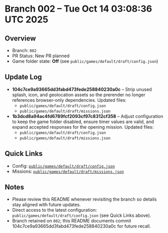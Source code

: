 # Branch 002 – Tue Oct 14 03:08:36 UTC 2025

## Overview
- Branch: `002`
- PR Status: New PR planned
- Game folder state: **Off** (see `public/games/default/draft/config.json`)

## Update Log
- **104c7ce9a93665dd3fabd473fede258840230a0c** – Strip unused splash, icon, and geolocation assets so the prerender no longer references browser-only dependencies. Updated files:
  - `public/games/default/draft/config.json`
  - `public/games/default/draft/missions.json`
- **1b3dcd8a94ac4fd6789fcf2093cf97c8312cf358** – Adjust configuration to keep the game folder disabled, ensure timer values are valid, and expand accepted responses for the opening mission. Updated files:
  - `public/games/default/draft/config.json`
  - `public/games/default/draft/missions.json`

## Quick Links
- Config: [`public/games/default/draft/config.json`](public/games/default/draft/config.json)
- Missions: [`public/games/default/draft/missions.json`](public/games/default/draft/missions.json)

## Notes
- Please review this README whenever revisiting the branch so details stay aligned with future updates.
- Direct access to the latest configuration: `public/games/default/draft/config.json` (see Quick Links above).
- Branch retained on `002`; this README documents commit 104c7ce9a93665dd3fabd473fede258840230a0c for future recall.
